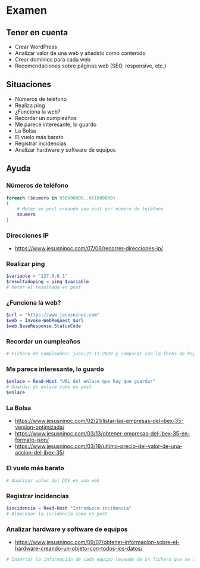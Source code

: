 # Examen

## Tener en cuenta
- Crear WordPress
- Analizar valor de una web y añadirlo como contenido
- Crear dominios para cada web
- Recomendaciones sobre páginas web (SEO, responsive, etc.)

## Situaciones
- Números de teléfono
- Realiza ping
- ¿Funciona la web?
- Recordar un cumpleaños
- Me parece interesante, lo guardo
- La Bolsa
- El vuelo más barato
- Registrar incidencias
- Analizar hardware y software de equipos

## Ayuda

### Números de teléfono
```PowerShell
foreach ($numero in 650000000..651000000)
{
    # Meter en post creando una post por número de teléfono
    $numero
}
```

### Direcciones IP
* https://www.jesusninoc.com/07/06/recorrer-direcciones-ip/

### Realizar ping
```PowerShell
$variable = "127.0.0.1"
$resultadoping = ping $variable
# Meter el resultado en post
```

### ¿Funciona la web?
```PowerShell
$url = "https://www.jesusninoc.com"
$web = Invoke-WebRequest $url
$web.BaseResponse.StatusCode
```

### Recordar un cumpleaños
```PowerShell
# Fichero de cumpleaños: juan;27-11-2019 y comparar con la fecha de hoy
```

### Me parece interesante, lo guardo
```PowerShell
$enlace = Read-Host "URL del enlace que hay que guardar"
# Guardar el enlace como un post
$enlace
```

### La Bolsa
* https://www.jesusninoc.com/02/21/listar-las-empresas-del-ibex-35-version-optimizada/
* https://www.jesusninoc.com/03/13/obtener-empresas-del-ibex-35-en-formato-json/
* https://www.jesusninoc.com/03/19/ultimo-precio-del-valor-de-una-accion-del-ibex-35/

### El vuelo más barato
```PowerShell
# Analizar valor del DIV en una web
```

### Registrar incidencias
```PowerShell
$incidencia = Read-Host "Introduzca incidencia"
# Almacenar la incidencia como un post
```

### Analizar hardware y software de equipos
* https://www.jesusninoc.com/09/07/obtener-informacion-sobre-el-hardware-creando-un-objeto-con-todos-los-datos/
```PowerShell
# Insertar la información de cada equipo leyendo de un fichero que se almacena en una carpeta compartida
```
